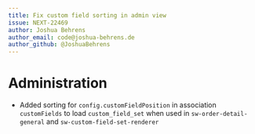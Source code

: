 ```yaml
---
title: Fix custom field sorting in admin view
issue: NEXT-22469
author: Joshua Behrens
author_email: code@joshua-behrens.de
author_github: @JoshuaBehrens
---
```

# Administration
* Added sorting for `config.customFieldPosition` in association `customFields` to load `custom_field_set` when used in `sw-order-detail-general` and `sw-custom-field-set-renderer`
